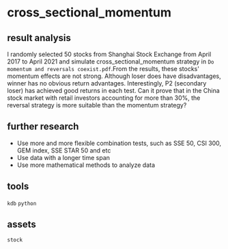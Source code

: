 # cross_sectional_momentum
## result analysis
I randomly selected 50 stocks from Shanghai Stock Exchange from April 2017 to April 2021 and simulate cross_sectional_momentum strategy in `Do momentum and reversals coexist.pdf`.From the results, these stocks' momentum effects are not strong. Although loser does have disadvantages, winner has no obvious return advantages. Interestingly, P2 (secondary loser) has achieved good returns in each test. Can it prove that in the China stock market with retail investors accounting for more than 30%, the reversal strategy is more suitable than the momentum strategy?
## further research
* Use more and more flexible combination tests, such as SSE 50, CSI 300, GEM index, SSE STAR 50 and etc
* Use data with a longer time span
* Use more mathematical methods to analyze data
## tools
`kdb` `python` 
## assets
`stock` 
